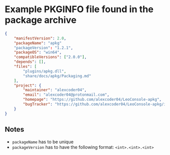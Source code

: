 
# Example PKGINFO file found in the package archive

```json
{
    "manifestVersion": 2.0,
    "packageName": "apkg"
    "packageVersion": "1.2.1",
    "packageOS": "win64",
    "compatibleVersions": ["2.0.0"],
    "depends": [],
    "files": [
        "plugins/apkg.dll",
        "share/docs/apkg/Packaging.md"
    ],
    "project": {
        "maintainer": "alexcoder04",
        "email": "alexcoder04@protonmail.com",
        "homepage": "https://github.com/alexcoder04/LeoConsole-apkg",
        "bugTracker": "https://github.com/alexcoder04/LeoConsole-apkg/issues"
    }
}
```

## Notes

 - `packageName` has to be unique
 - `packageVersion` has to have the following format: `<int>.<int>.<int>`

